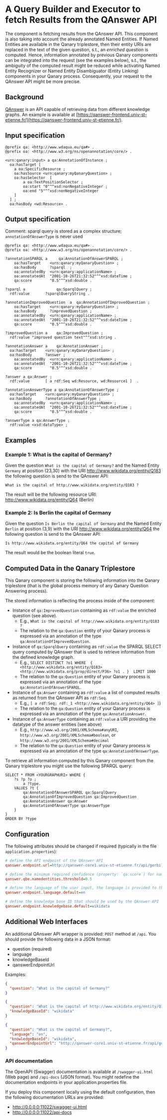 # A Query Builder and Executor to fetch Results from the QAnswer API

The component is fetching results from the QAnswer API.
This component is also taking into account the already annotated Named Entities.
If Named Entities are available in the Qanary triplestore, then their entity URIs are replaced in the text of the given question, s.t., an *enriched question* is computed.
Hence, information annotated by previous Qanary components can be integrated into the request (see the examples below), s.t., the ambiguity of the computed result might be reduced while activating Named Entity Recognizer or Named Entity Disambiguator (Entity Linking) components in your Qanary process.
Consequently, your request to the QAnswer API might be more precise.

## Background

[QAnswer](https://www.qanswer.eu/) is an API capable of retrieving data from different knowledge graphs.
An example is available at [https://qanswer-frontend.univ-st-etienne.fr/](https://qanswer-frontend.univ-st-etienne.fr/).

## Input specification

```ttl
@prefix qa: <http://www.wdaqua.eu/qa#> .
@prefix oa: <http://www.w3.org/ns/openannotation/core/> .

<urn:qanary:input> a qa:AnnotationOfInstance ;
  oa:hasTarget [
    a oa:SpecificResource ;
    oa:hasSource <urn:qanary:myQanaryQuestion> ;
    oa:hasSelector  [
        a oa:TextPositionSelector ;
        oa:start "0"^^xsd:nonNegativeInteger ;
        oa:end "5"^^xsd:nonNegativeInteger
    ]
  ] ;
  oa:hasBody <wd:Resource> .
```

## Output specification

Comment: sparql query is stored as a complex structure; `annotationOfAnswerType` is never used

```ttl
@prefix qa: <http://www.wdaqua.eu/qa#> .
@prefix oa: <http://www.w3.org/ns/openannotation/core/> .

?annotationSPARQL a 	qa:AnnotationOfAnswerSPARQL ;
	oa:hasTarget    <urn:qanary:myQanaryQuestion> ;
	oa:hasBody      ?sparql  ;
	oa:annotatedBy  <urn:qanary:applicationName> ;
	oa:annotatedAt  "2001-10-26T21:32:52"^^xsd:dateTime ;
	qa:score        "0.5"^^xsd:double .

?sparql a              qa:SparqlQuery ;
  rdf:value       ?sparqlQueryString .

?annotationImprovedQuestion  a 	qa:AnnotationOfImprovedQuestion ;
	oa:hasTarget    <urn:qanary:myQanaryQuestion> ;
	oa:hasBody      ?improvedQuestion ;
	oa:annotatedBy  <urn:qanary:applicationName> ;
	oa:annotatedAt  "2001-10-26T21:32:52"^^xsd:dateTime ;
	qa:score        "0.5"^^xsd:double .
  
?improvedQuestion a    qa:ImprovedQuestion ;
  rdf:value "improved question text"^^xsd:string .

?annotationAnswer a    qa:AnnotationAnswer ;
  oa:hasTarget    <urn:qanary:myQanaryQuestion> ;
  oa:hasBody      ?answer ;
	oa:annotatedBy  <urn:qanary:applicationName> ;
	oa:annotatedAt  "2001-10-26T21:32:52"^^xsd:dateTime ;
	qa:score        "0.5"^^xsd:double .

?answer a qa:Answer ;
  rdf:value       [ a rdf:Seq wd:Resource, wd:Resource1 ]  .

?annotationAnswerType a qa:AnnotationOfAnswerType ;
  oa:hasTarget    <urn:qanary:myQanaryQuestion> ;
  oa:hasBody      ?annotationOfAnswerType ;
	oa:annotatedBy  <urn:qanary:applicationName> ;
	oa:annotatedAt  "2001-10-26T21:32:52"^^xsd:dateTime ;
	qa:score        "0.5"^^xsd:double .

?answerType a qa:AnswerType ;
  rdf:value <xsd:dataType> ;
```

## Examples

### Example 1: What is the capital of Germany?

Given the question `What is the capital of Germany?` and the Named Entity `Germany` at position (23,30) with the URI http://www.wikidata.org/entity/Q183 the following question is send to the QAnswer API:

```What is the capital of http://www.wikidata.org/entity/Q183 ?```

The result will be the following resource URI: http://www.wikidata.org/entity/Q64 (Berlin)

### Example 2: Is Berlin the capital of Germany

Given the question `Is Berlin the capital of Germany` and the Named Entity `Berlin` at position (3,9) with the URI http://www.wikidata.org/entity/Q64 the following question is send to the QAnswer API:

```Is http://www.wikidata.org/entity/Q64 the capital of Germany```

The result would be the boolean literal `true`.

## Computed Data in the Qanary Triplestore

This Qanary component is storing the following information into the Qanary triplestore (that is the global process memory of any Qanary Question Answering process).

The stored information is reflecting the process inside of the component:

* Instance of `qa:ImprovedQuestion` containing as `rdf:value` the enriched question (see above).
  * E.g., `What is the capital of http://www.wikidata.org/entity/Q183 ?`
  * The relation to the `qa:Question` entity of your Qanary process is expressed via an annotation of the type `qa:AnnotationOfImprovedQuestion`.
* Instance of `qa:SparqlQuery` containing as `rdf:value` the SPARQL SELECT query computed by QAnswer that is used to retrieve information from the defined knowledge graph.
  * E.g., `SELECT DISTINCT ?o1 WHERE  { <http://www.wikidata.org/entity/Q183> <http://www.wikidata.org/prop/direct/P36> ?o1 . }  LIMIT 1000`
  * The relation to the `qa:Question` entity of your Qanary process is expressed via an annotation of the type `qa:AnnotationOfAnswerSPARQL`.
* Instance of `qa:Answer` containing as `rdf:value` a list of computed results as returned from the QAnswer API as `rdf:Seq`.
  * E.g., `[ a rdf:Seq; rdf:_1 <http://www.wikidata.org/entity/Q64> ]`)
  * The relation to the `qa:Question` entity of your Qanary process is expressed via an annotation of the type `qa:AnnotationAnswer`.
* Instance of `qa:AnswerType` containing as `rdf:value` a URI providing the datatype of the answer entities (see above)
  * E.g., `http://www.w3.org/2001/XMLSchema#anyURI`, `http://www.w3.org/2001/XMLSchema#boolean`, or `http://www.w3.org/2001/XMLSchema#decimal`
  * The relation to the `qa:Question` entity of your Qanary process is expressed via an annotation of the type `qa:AnnotationOfAnswerType`.

To retrieve all information computed by this Qanary component from the Qanary triplestore you might use the following SPARQL query:

```sparql
SELECT * FROM <YOURGRAPHURI> WHERE {
    ?s ?p ?o ; 
        a ?type. 
    VALUES ?t { 
        qa:AnnotationOfAnswerSPARQL qa:SparqlQuery
        qa:AnnotationOfImprovedQuestion qa:ImprovedQuestion 
        qa:AnnotationAnswer qa:Answer 
        qa:AnnotationOfAnswerType qa:AnswerType 
    }
}
ORDER BY ?type
```

## Configuration

The following attributes should be changed if required (typically in the file `application.properties`):

```ini
# define the API endpoint of the QAnswer API
qanswer.endpoint.url=http://qanswer-core1.univ-st-etienne.fr/api/gerbil

# define the minimum required confidence (property: `qa:score`) for named entities (otherwise they are ignored)
qanswer.qbe.namedentities.threshold=0.5

# define the language of the user input, the language is provided to the QAnswer API
qanswer.endpoint.language.default=en

# define the knowledge base ID that should be used by the QAnswer API
qanswer.endpoint.knowledgebase.default=wikidata
```

## Additional Web Interfaces

An additional QAnswer API wrapper is provided: `POST` method at `/api`.
You should provide the following data in a JSON format:

* question (required)
* language
* knowledgeBaseId
* qanswerEndpointUrl

Examples:

```json
{
  "question": "What is the capital of Germany?"
}
```

```json
{
  "question": "What is the capital of http://www.wikidata.org/entity/Q183 ?",
  "knowledgeBaseId": "wikidata"
}
```

```json
{
  "question": "What is the capital of Germany?",
  "language": "en",
  "knowledgeBaseId": "wikidata",
  "qanswerEndpointUrl": "http://qanswer-core1.univ-st-etienne.fr/api/gerbil"
}
```

### API documentation

The OpenAPI (Swagger) documentation is available at `/swagger-ui.html` (Web page) and `/api-docs` (JSON format).
You might redefine the documentation endpoints in your application.properties file.

If you deploy this component locally using the default configuration, then the following documentation URLs are provided:

* http://0.0.0.0:11022/swagger-ui.html
* http://0.0.0.0:11022/api-docs
